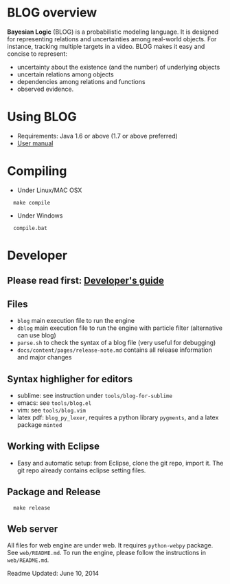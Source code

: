 # BLOG overview

**Bayesian Logic** (BLOG) is a probabilistic modeling language.
It is designed for representing relations and uncertainties among
real-world objects. For instance, tracking multiple targets in a
video. BLOG makes it easy and concise to represent:

- uncertainty about the existence (and the number) of underlying objects
- uncertain relations among objects
- dependencies among relations and functions
- observed evidence.


# Using BLOG

- Requirements: Java 1.6 or above (1.7 or above preferred)
- [User manual](docs/content/pages/user-manual.md)


# Compiling
- Under Linux/MAC OSX
```
  make compile
```
- Under Windows
```
  compile.bat
```


# Developer

## Please read first: [Developer's guide](docs/content/pages/develop-guide.md)


## Files
- `blog` main execution file to run the engine
- `dblog` main execution file to run the engine with particle filter (alternative can use blog)
- `parse.sh` to check the syntax of a blog file (very useful for debugging)
- `docs/content/pages/release-note.md` contains all release information and major changes


## Syntax highligher for editors

- sublime: see instruction under `tools/blog-for-sublime`
- emacs: see `tools/blog.el`
- vim: see `tools/blog.vim`
- latex pdf: `blog_py_lexer`, requires a python library `pygments`, and a latex package `minted`


## Working with Eclipse

- Easy and automatic setup: from Eclipse, clone the git repo, import it. The git repo already contains eclipse setting files.


## Package and Release

```
  make release
```


## Web server

All files for web engine are under web. It requires `python-webpy` package. See `web/README.md`.
To run the engine, please follow the instructions in `web/README.md`.


Readme Updated: June 10, 2014
